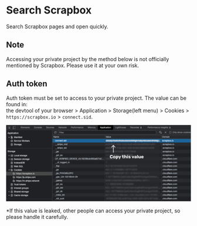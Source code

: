# Search Scrapbox

Search Scrapbox pages and open quickly.

## Note
Accessing your private project by the method below is not officially mentioned by Scrapbox. Please use it at your own risk.

## Auth token
Auth token must be set to access to your private project.
The value can be found in:   
the devtool of your browser > Application > Storage(left menu) > Cookies > `https://scrapbox.io` > `connect.sid`.

![screen shot](./assets/cookie.png)

*If this value is leaked, other people can access your private project, so please handle it carefully. 
